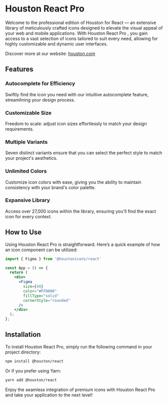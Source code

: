 # Houston React Pro

Welcome to the professional edition of Houston for React — an extensive library of meticulously crafted icons designed to elevate the visual appeal of your web and mobile applications. With Houston React Pro , you gain access to a vast selection of icons tailored to suit every need, allowing for highly customizable and dynamic user interfaces.

Discover more at our website: [houston.com](https://houston.com/)

## Features

### Autocomplete for Efficiency
Swiftly find the icon you need with our intuitive autocomplete feature, streamlining your design process.

### Customizable Size
Freedom to scale: adjust icon sizes effortlessly to match your design requirements.

### Multiple Variants
Seven distinct variants ensure that you can select the perfect style to match your project's aesthetics.

### Unlimited Colors
Customize icon colors with ease, giving you the ability to maintain consistency with your brand's color palette.

### Expansive Library
Access over 27,000 icons within the library, ensuring you'll find the exact icon for every context.

## How to Use

Using Houston React Pro is straightforward. Here’s a quick example of how an icon component can be utilized:

```jsx
import { Figma } from '@houstonicons/react'

const App = () => {
  return (
    <div>
      <Figma
        size={48}
        color="#FF0000"
        fillType="solid"
        cornerStyle="rounded"
      />
    </div>
  );
};
```

## Installation

To install Houston React Pro, simply run the following command in your project directory:

```sh
npm install @houston/react
```

Or if you prefer using Yarn:

```sh
yarn add @houston/react
```

Enjoy the seamless integration of premium icons with Houston React Pro and take your application to the next level!
